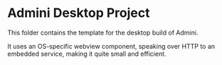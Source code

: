 # Admini Desktop Project

This folder contains the template for the desktop build of Admini.

It uses an OS-specific webview component, speaking over HTTP to an embedded service, making it quite small and efficient.
